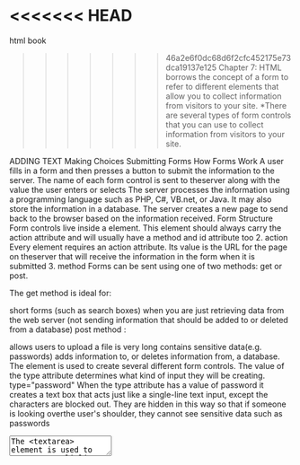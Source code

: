 <<<<<<< HEAD
=======
html book
>>>>>>> 46a2e6f0dc68d6f2cfc452175e73dca19137e125
Chapter 7:
HTML borrows the concept of a form to refer to different elements that allow you to collect information from visitors to your site.
*There are several types of form controls that you can use to collect information from visitors to your site.

ADDING TEXT
Making Choices
Submitting Forms
How Forms Work
A user fills in a form and then presses a button to submit the information to the server.
The name of each form control is sent to theserver along with the value the user enters or selects
The server processes the information using a programming language such as PHP, C#, VB.net, or Java. It may also store the information in a database.
The server creates a new page to send back to the browser based on the information received.
Form Structure
Form controls live inside a element. This element should always carry the action attribute and will usually have a method and id attribute too 2. action Every element requires an action attribute. Its value is the URL for the page on theserver that will receive the information in the form when it is submitted 3. method Forms can be sent using one of two methods: get or post.

The get
method is ideal for:

short forms (such as search boxes)
when you are just retrieving data from the web server (not sending information that should be added to or deleted from a database)
post method :

allows users to upload a file
is very long
contains sensitive data(e.g. passwords)
adds information to, or deletes information from, a database.
The element is used to create several different form controls. The value of the type attribute determines what kind of input they will be creating.
type="password" When the type attribute has a value of password it creates a text box that acts just like a single-line text input, except the characters are blocked out. They are hidden in this way so that if someone is looking overthe user's shoulder, they cannot see sensitive data such as passwords

<textarea>
The <textarea> element is used to create a mutli-line text input. Unlike other input elements this is not an empty element. It should therefore have an opening and a closing tag

type="radio" Radio buttons allow users to pick just one of a number of options.

type="checkbox" Checkboxes allow users to select (and unselect) one or more options in answer to a question.

A drop down list box (also known as a select box) allows users to select one option from adrop down list. type="file" This type of input creates a box that looks like a text input followed by a browse button. type="submit" The submit button is used to send a form to the server. The element was introduced to allow users more control over how their buttons appear, and to allow other elements to appear inside the button. This means that you can combine text and images between the opening tag and closing tag. The element can be used in two ways. It can: Wrap around both the text description and the form input (as shown on the first line of the example to your right). Be kept separate from the form control and use the for attribute to indicate which form control it is a label for (as shown with the radio buttons) Grouping Form Elements: You can group related form controls together inside the This is particularly helpful for longer forms. Most browsers will show the fieldset with a line around the edge to show how they are related. The appearance of these lines can be adjusted using CSS HTML5 introduces new form elements which make it easier for visitors to fill in forms. Validation helps ensure the user enters information in a form that the server will be able to understand when the form is submitted: Reduce the amount of work the server has to do Enables users to see if there are problems with the form faster than if validation were performed on the server. Chapter 14: list-style-type :allows you to control the shape or style of a bullet point (also known as a marker). Unordered Lists For an unordered list you can use the following values: none disc circle square Ordered Lists For an ordered (numbered) list you can use the following values: decimal 1 2 3 decimal-leading-zero 01 02 03 lower-alpha a b c upper-alpha A B C lower-roman i. ii. iii. upper-roman I II III You can specify an image to act as a bullet point using the list-style-image property Lists are indented into the page by default and the list-styleposition property indicates whether the marker should appear on the inside or the outside of the box containing the main points: outside inside list-style, and it allows you to express the markers' style, image and position properties in any order use the empty-cells property to specify whether or not their borders should be shown. Since browsers treat empty cells in different ways, if you want to explicitly show or hide borderson any empty cells then you should use this property. It can take one of three values: show hide inherit font-size sets the size of the text entered by the user. color sets the text color, and background-color sets the background color of the input. border adds a border around the edge of the input box, and border-radius can be used to create rounded corners (for browsers that support this property). focus pseudo-class is used to change the background color of the text input when it is being used hover psuedo-class applies the same styles when the user hovers over them javascript book: Chapter 6: Scripts often respond to these events by updating the content of the web page which makes the page feel more interactive. DIFFERENT EVENT TYPES: UIEVENTS Occur when a user interacts with the browser's user interface (UI) rather than the web page KEYBOARD EVENTS Occur when a user interacts with the keyboard (see also input event) MOUSE EVENTS Occur when a user interacts with a mouse. trackpad, or touchscreen When an event has occurred, it is often described as having fired or been raised. In the diagram on the right, if the user is tapping on a link, a cl ick event would fire in the browser. Events are said to trigger a function or script. When the click event fires on the element in this diagram, it could trigger a script that enlarges the selected item. FOCUS EVENTS Occur when an element (e.g., a link or form field) gains or loses focus FORM EVENTS Occur when a user interacts with a form element MUTATION EVENTS Occur when the DOM structure has been changed by a script event handling :When the user interacts with the HTML on a web page, there are three steps involved in getting it to trigger some JavaScript code. steps: Select t he element node(s) you want the script to respond to. Indicate which event on the selected node(s) will trigger the response. State the code you want to run when the event occurs THREE WAYS TO BIND AN EVENT TO AN ELEMENT : HTML EVENT HANDLERS:This is bad practice, but you need to be aware of it because you may see it in older code. TRADITIONAL DOM EVENT HANDLERS :All modern browsers understand this way of creating an event handler, but you can only attach one function to each event handler. DOM LEVEL 2 EVENT LISTENERS : more recent approach to handling events. They can deal with more than one function at a time but they are not supported in older browsers. Because you cannot have parentheses after the function names in event handlers or listeners, passing arguments requires a workaround. When an event occurs, the event object tells you information about the event, and the element it happened upon. The function is called check Length() rather than checkUsername (). It can be used on any text input. The event object is passed to the event listener. The code includes fallbacks for IES-8 In order to determine which element the user was interacting with, the function uses the event object's target property (and for IES-8 it uses the equivalent s rcEl ement property) Creating event listeners for a lot of elements can slow down a page, but event flow allows you to listen for an event on a parent element BENEFITS OF EVENT DELEGATION: WORKS WITH NEW ELEMENTS SOLVES LIM ITATIONS WITH this KEYWORD SIMPLIFIES YOUR CODE The event object has methods that change: the default behavior of an element and how the element's ancestors respond to the event. reventDef au 1t () stopPropagation() USING BOTH METHODS When calling a function, the event object's target property is the best way to determine which element the event occurred on. But you may see the approach below used; it relies on the this keyword:The this keyword refers to the owner of a function Events are defined in: The W3C DOM specification The HTMLS specification In Browser Object Models User interface CUI) events occur as a result of interaction with the browser window rather than the HTML page contained within it, e.g., a page having loaded or the browser window being resized. The HTML elements you can interact with, such as links and form elements, can gain focus. These events fire when they gain or lose focus. The mouse events are fired when the mouse is moved and also when its buttons are clicked. mousedown Fires when the user clicks down on any mouse button. mouseup Fires when the user releases a mouse button. mouseover Fires when the cursor was outside an element and is then moved inside it mouseout Fires when the cursor is over an element, and then moves onto another element - outside of the current element or child of it mousemove Fires when the cursor is moved around an element. This event is repeatedly fired The aim of this example is to use the c1ick event to remove the big note that has been added to the middle of the page. The keyboard events are fired when a user interacts with the keyboard The keyboard events are fired when a user interacts with the keyboard input Fires when the value of an or <textarea> element changes keydown Fires when the user presses any key on the keyboard. keypress Fires when the user presses a key that would result in a character being shown on the screen. keyup Fires when the user releases a key on the keyboard
MUTATION EVENTS & OBSERVERS is triggerd by Whenever elements are added to or removed from the DOM, its structure changes.

Binding is the process of stating which event you are waiting to happen, and which element you are waiting for that event to happen upon.

<<<<<<< HEAD
The most commonly used events are W3C DOM events, although there are others in the HTMLS specification as well as browser-specific events
=======
The most commonly used events are W3C DOM events, although there are others in the HTMLS specification as well as browser-specific events
>>>>>>> 46a2e6f0dc68d6f2cfc452175e73dca19137e125
